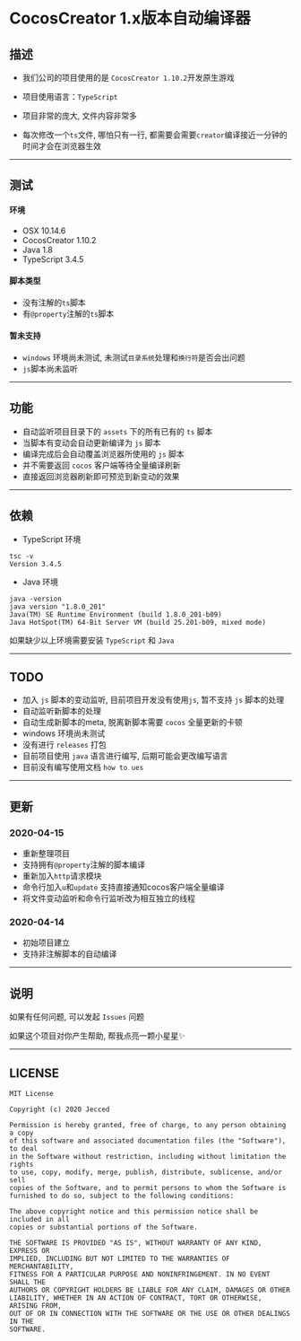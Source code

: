 # CocosCreator 1.x版本自动编译器

## 描述

- 我们公司的项目使用的是 `CocosCreator 1.10.2`开发原生游戏
- 项目使用语言：`TypeScript`

- 项目非常的庞大, 文件内容非常多

- 每次修改一个`ts`文件, 哪怕只有一行, 都需要会需要`creator`编译接近一分钟的时间才会在浏览器生效

---



## 测试

#### 环境

- OSX 10.14.6
- CocosCreator 1.10.2
- Java 1.8
- TypeScript 3.4.5

#### 脚本类型

- 没有注解的`ts`脚本
- 有`@property`注解的`ts`脚本

#### 暂未支持

- `windows` 环境尚未测试, 未测试`目录系统`处理和`换行符`是否会出问题
- `js`脚本尚未监听

---



## 功能

- 自动监听项目目录下的 `assets` 下的所有已有的  `ts`  脚本
- 当脚本有变动会自动更新编译为 `js` 脚本
- 编译完成后会自动覆盖浏览器所使用的 `js` 脚本
- 并不需要返回 `cocos` 客户端等待全量编译刷新
- 直接返回浏览器刷新即可预览到新变动的效果

---



## 依赖

- TypeScript 环境

```shell
tsc -v
Version 3.4.5
```

- Java 环境

```shell
java -version
java version "1.8.0_201"
Java(TM) SE Runtime Environment (build 1.8.0_201-b09)
Java HotSpot(TM) 64-Bit Server VM (build 25.201-b09, mixed mode)
```

如果缺少以上环境需要安装 `TypeScript` 和 `Java`

---



## TODO

- 加入 `js` 脚本的变动监听, 目前项目开发没有使用`js`, 暂不支持 `js` 脚本的处理
- 自动监听新脚本的处理
- 自动生成新脚本的meta, 脱离新脚本需要 `cocos` 全量更新的卡顿
- windows 环境尚未测试
- 没有进行 `releases` 打包
- 目前项目使用 `java` 语言进行编写, 后期可能会更改编写语言
- 目前没有编写使用文档 `how to ues`

---



## 更新

### 2020-04-15

- 重新整理项目
- 支持拥有`@property`注解的脚本编译
- 重新加入`http`请求模块
- 命令行加入`u`和`update` 支持直接通知cocos客户端全量编译
- 将文件变动监听和命令行监听改为相互独立的线程



### 2020-04-14

- 初始项目建立
- 支持非注解脚本的自动编译

---



## 说明

如果有任何问题, 可以发起 `Issues` 问题

如果这个项目对你产生帮助, 帮我点亮一颗小星星✨



---



## LICENSE

    MIT License
    
    Copyright (c) 2020 Jecced
    
    Permission is hereby granted, free of charge, to any person obtaining a copy
    of this software and associated documentation files (the "Software"), to deal
    in the Software without restriction, including without limitation the rights
    to use, copy, modify, merge, publish, distribute, sublicense, and/or sell
    copies of the Software, and to permit persons to whom the Software is
    furnished to do so, subject to the following conditions:
    
    The above copyright notice and this permission notice shall be included in all
    copies or substantial portions of the Software.
    
    THE SOFTWARE IS PROVIDED "AS IS", WITHOUT WARRANTY OF ANY KIND, EXPRESS OR
    IMPLIED, INCLUDING BUT NOT LIMITED TO THE WARRANTIES OF MERCHANTABILITY,
    FITNESS FOR A PARTICULAR PURPOSE AND NONINFRINGEMENT. IN NO EVENT SHALL THE
    AUTHORS OR COPYRIGHT HOLDERS BE LIABLE FOR ANY CLAIM, DAMAGES OR OTHER
    LIABILITY, WHETHER IN AN ACTION OF CONTRACT, TORT OR OTHERWISE, ARISING FROM,
    OUT OF OR IN CONNECTION WITH THE SOFTWARE OR THE USE OR OTHER DEALINGS IN THE
    SOFTWARE.
